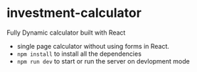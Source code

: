 # investment-calculator
Fully Dynamic calculator built with React
- single page calculator without using forms in React.
- `npm install` to install all the dependencies
- `npm run dev` to start or run the server on devlopment mode
